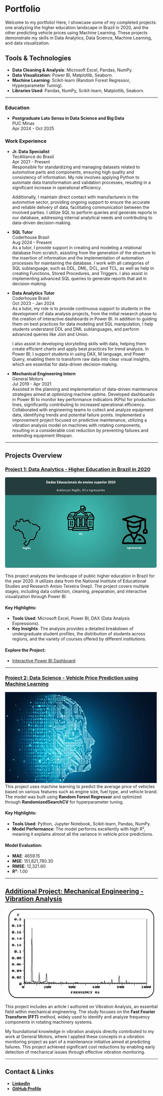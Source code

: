 # Portfolio

Welcome to my portfolio! Here, I showcase some of my completed projects: one analyzing the higher education landscape in Brazil in 2020, and the other predicting vehicle prices using Machine Learning. These projects demonstrate my skills in Data Analytics, Data Science, Machine Learning, and data visualization.

## Tools & Technologies

- **Data Cleaning & Analysis**: Microsoft Excel, Pandas, NumPy.
- **Data Visualization**: Power BI, Matplotlib, Seaborn.
- **Machine Learning**: Scikit-learn (Random Forest Regressor, Hyperparameter Tuning).
- **Libraries Used**: Pandas, NumPy, Scikit-learn, Matplotlib, Seaborn.
  
---

### Education
- **Postgraduate Lato Sensu in Data Science and Big Data**  
  PUC Minas  
  Apr 2024 - Oct 2025

### Work Experience

- **Jr. Data Specialist**  
  TecAlliance do Brasil  
  Apr 2021 - Present  
  Responsible for standardizing and managing datasets related to automotive parts and components, ensuring high quality and consistency of      information. My role involves applying Python to automate data transformation and validation processes, resulting in a significant increase   in operational efficiency.

  Additionally, I maintain direct contact with manufacturers in the automotive sector, providing ongoing support to ensure the accurate and     reliable delivery of data, facilitating communication between the involved parties. I utilize SQL to perform queries and generate reports     in our database, addressing internal analytical needs and contributing to data-driven decision-making.

- **SQL Tutor**  
  Coderhouse Brasil  
  Aug 2024 - Present  
  As a tutor, I provide support in creating and modeling a relational database from scratch, assisting from the generation of the structure     to the insertion of information and the implementation of automation processes for maintaining the database. I work with all categories of    SQL sublanguage, such as DDL, DML, DCL, and TCL, as well as help in creating Functions, Stored Procedures, and Triggers. I also assist in     implementing advanced SQL queries to generate reports that aid in decision-making.

- **Data Analytics Tutor**  
  Coderhouse Brasil  
  Oct 2023 - Jan 2024  
  As a tutor, my role is to provide continuous support to students in the development of data analysis projects, from the initial research      phase to the creation of interactive dashboards in Power BI. In addition to guiding them on best practices for data modeling and SQL          manipulation, I help students understand DDL and DML sublanguages, and perform advanced queries like Join and Union.

  I also assist in developing storytelling skills with data, helping them create efficient charts and apply best practices for trend            analysis. In Power BI, I support students in using DAX, M language, and Power Query, enabling them to transform raw data into clear visual    insights, which are essential for data-driven decision-making.

- **Mechanical Engineering Intern**  
  General Motors  
  Jul 2019 - Apr 2021  
  Assisted in the planning and implementation of data-driven maintenance strategies aimed at optimizing machine uptime.
  Developed dashboards in Power BI to monitor key performance indicators (KPIs) for production lines, significantly contributing to increased   operational efficiency.
  Collaborated with engineering teams to collect and analyze equipment data, identifying trends and potential failure points.
  Implemented a improvement project focused on predictive maintenance, utilizing a vibration analysis model on machines with rotating           components, resulting in a considerable cost reduction by preventing failures and extending equipment lifespan.

---

## Projects Overview

### [Project 1: Data Analytics - Higher Education in Brazil in 2020](https://github.com/Gustavo-Saffiotti/Data_Analytics)

![](Menu.jpg)



This project analyzes the landscape of public higher education in Brazil for the year 2020. It utilizes data from the National Institute of Educational Studies and Research Anísio Teixeira (Inep). The project covers multiple stages, including data collection, cleaning, preparation, and interactive visualization through Power BI.

#### Key Highlights:
- **Tools Used**: Microsoft Excel, Power BI, DAX (Data Analysis Expressions).
- **Key Insights**: The analysis provides a detailed breakdown of undergraduate student profiles, the distribution of students across regions, and the variety of courses offered by different institutions.

#### Explore the Project:
- [Interactive Power BI Dashboard](https://app.powerbi.com/view?r=eyJrIjoiOTcxMjBmN2YtZWFhNS00YzA4LWE2NzEtNzRmZGQ3OWY5ZmE5IiwidCI6IjJkM2IxMDY0LTc1MDEtNDQ0NC04MzRlLTI2YmI2NjNkMzhmZSJ9&pageName=ReportSectione93835085c205b6e0c94)


---

### [Project 2: Data Science - Vehicle Price Prediction using Machine Learning](https://github.com/Gustavo-Saffiotti/Data_Science)

![](Machine_Learning_Image.jfif)
This project uses machine learning to predict the average price of vehicles based on various features such as engine size, fuel type, and vehicle brand. The model was built using **Random Forest Regressor** and optimized through **RandomizedSearchCV** for hyperparameter tuning.

#### Key Highlights:
- **Tools Used**: Python, Jupyter Notebook, Scikit-learn, Pandas, NumPy.
- **Model Performance**: The model performs excellently with high R², meaning it explains almost all the variance in vehicle price predictions.

#### Model Evaluation:
- **MAE**: 4659.15
- **MSE**: 151,821,780.30
- **RMSE**: 12,321.60
- **R²**: 1.00
 

---
## [Additional Project: Mechanical Engineering - Vibration Analysis](https://github.com/Gustavo-Saffiotti/Vibration-Analysis)

![](spectrum.jpg)

This project includes an article I authored on Vibration Analysis, an essential field within mechanical engineering. The study focuses on the **Fast Fourier Transform (FFT)** method, widely used to identify and analyze frequency components in rotating machinery systems.

My foundational knowledge in vibration analysis directly contributed to my work at General Motors, where I applied these concepts in a vibration monitoring project as part of a maintenance initiative aimed at predicting failures. This project achieved significant cost reductions by enabling early detection of mechanical issues through effective vibration monitoring.



---

## Contact & Links

- **[LinkedIn](https://www.linkedin.com/in/gustavo-maldonado-saffiotti)**
- **[GitHub Profile](https://github.com/Gustavo-Saffiotti)**
